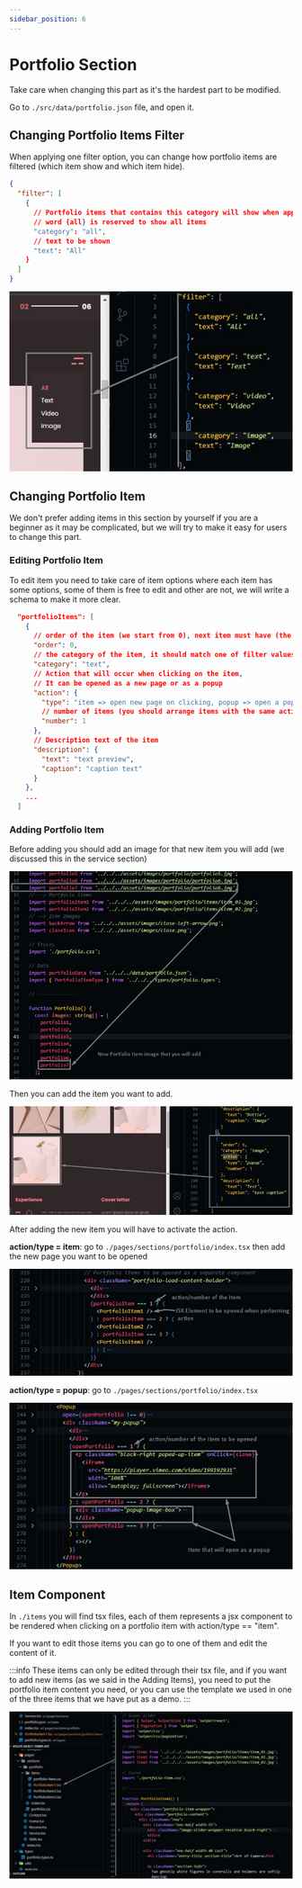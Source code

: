 ```yaml
---
sidebar_position: 6
---
```


# Portfolio Section

Take care when changing this part as it's the hardest part to be modified.

Go to `./src/data/portfolio.json` file, and open it.

## Changing Portfolio Items Filter

When applying one filter option, you can change how portfolio items are filtered (which item show and which item hide).

```json
{
  "filter": [
    {
      // Portfolio items that contains this category will show when applying filter
      // word {all} is reserved to show all items
      "category": "all",
      // text to be shown
      "text": "All"
    }
  ]
}
```

![portfolio](./img/_portfolio/edit-filter.jpg)

## Changing Portfolio Item

We don't prefer adding items in this section by yourself if you are a beginner as it may be complicated, but we will try to make it easy for users to change this part.

### Editing Portfolio Item

To edit item you need to take care of item options where each item has some options, some of them is free to edit and other are not, we will write a schema to make it more clear.

```json
  "portfolioItems": [
    {
      // order of the item (we start from 0), next item must have (the order of the previous item + 1)
      "order": 0,
      // the category of the item, it should match one of filter values that we discussed before this
      "category": "text",
      // Action that will occur when clicking on the item,
      // It can be opened as a new page or as a popup
      "action": {
        "type": "item => open new page on clicking, popup => open a popup when clicking",
        // number of items (you should arrange items with the same action/type ascendingly)
        "number": 1
      },
      // Description text of the item
      "description": {
        "text": "text preview",
        "caption": "caption text"
      }
    },
    ...
  ]
```

### Adding Portfolio Item

Before adding you should add an image for that new item you will add (we discussed this in the service section)

![portfolio](./img/_portfolio/add-portfolio-item.jpg)

Then you can add the item you want to add.

![portfolio](./img/_portfolio/add-portfolio-item-2.jpg)

After adding the new item you will have to activate the action.

**action/type = item**: go to `./pages/sections/portfolio/index.tsx` then add the new page you want to be opened

![portfolio](./img/_portfolio/add-portfolio-item-3.jpg)

**action/type = popup**: go to `./pages/sections/portfolio/index.tsx`

![portfolio](./img/_portfolio/add-portfolio-item-4.jpg)

## Item Component

In `./items` you will find tsx files, each of them represents a jsx component to be rendered when clicking on a portfolio item with action/type == "item".

If you want to edit those items you can go to one of them and edit the content of it.

:::info
These items can only be edited through their tsx file, and if you want to add new items (as we said in the Adding Items), you need to put the portfolio item content you need, or you can use the template we used in one of the three items that we have put as a demo.
:::

![portfolio](./img/_portfolio/item-component.jpg)
